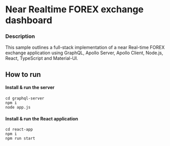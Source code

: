 # Near Realtime FOREX exchange dashboard

### Description

This sample outlines a full-stack implementation of a near Real-time FOREX exchange application using GraphQL, Apollo Server, Apollo Client, Node.js, React, TypeScript and Material-UI.

## How to run

#### Install & run the server

```
cd graphql-server
npm i
node app.js
```

#### Install & run the React application

```
cd react-app
npm i
npm run start
```
